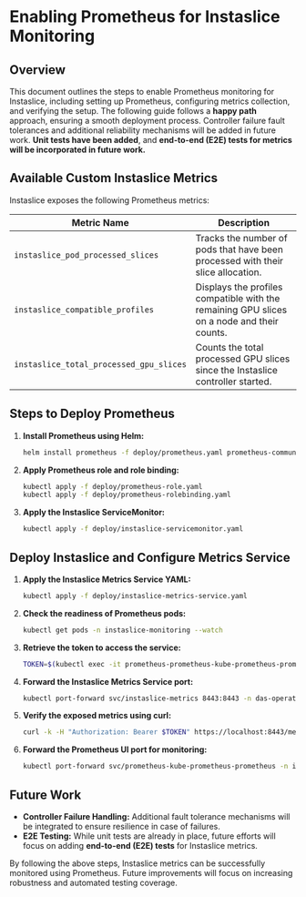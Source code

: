 # Enabling Prometheus for Instaslice Monitoring

## Overview
This document outlines the steps to enable Prometheus monitoring for Instaslice, including setting up Prometheus, configuring metrics collection, and verifying the setup. The following guide follows a **happy path** approach, ensuring a smooth deployment process. Controller failure fault tolerances and additional reliability mechanisms will be added in future work. **Unit tests have been added**, and **end-to-end (E2E) tests for metrics will be incorporated in future work.**

## Available Custom Instaslice Metrics
Instaslice exposes the following Prometheus metrics:

| Metric Name | Description |
|-------------|-------------|
| `instaslice_pod_processed_slices` | Tracks the number of pods that have been processed with their slice allocation. |
| `instaslice_compatible_profiles` | Displays the profiles compatible with the remaining GPU slices on a node and their counts. |
| `instaslice_total_processed_gpu_slices` | Counts the total processed GPU slices since the Instaslice controller started. |

## Steps to Deploy Prometheus

1. **Install Prometheus using Helm:**
   ```sh
   helm install prometheus -f deploy/prometheus.yaml prometheus-community/kube-prometheus-stack --namespace=instaslice-monitoring --create-namespace
   ```
2. **Apply Prometheus role and role binding:**
   ```sh
   kubectl apply -f deploy/prometheus-role.yaml
   kubectl apply -f deploy/prometheus-rolebinding.yaml
   ```
3. **Apply the Instaslice ServiceMonitor:**
   ```sh
   kubectl apply -f deploy/instaslice-servicemonitor.yaml
   ```

## Deploy Instaslice and Configure Metrics Service

1. **Apply the Instaslice Metrics Service YAML:**
   ```sh
   kubectl apply -f deploy/instaslice-metrics-service.yaml
   ```
2. **Check the readiness of Prometheus pods:**
   ```sh
   kubectl get pods -n instaslice-monitoring --watch
   ```
3. **Retrieve the token to access the service:**
   ```sh
   TOKEN=$(kubectl exec -it prometheus-prometheus-kube-prometheus-prometheus-0 -n instaslice-monitoring -- cat /var/run/secrets/kubernetes.io/serviceaccount/token)
   ```
4. **Forward the Instaslice Metrics Service port:**
   ```sh
   kubectl port-forward svc/instaslice-metrics 8443:8443 -n das-operator
   ```
5. **Verify the exposed metrics using curl:**
   ```sh
   curl -k -H "Authorization: Bearer $TOKEN" https://localhost:8443/metrics
   ```
6. **Forward the Prometheus UI port for monitoring:**
   ```sh
   kubectl port-forward svc/prometheus-kube-prometheus-prometheus -n instaslice-monitoring 9090:9090
   ```

## Future Work
- **Controller Failure Handling:** Additional fault tolerance mechanisms will be integrated to ensure resilience in case of failures.
- **E2E Testing:** While unit tests are already in place, future efforts will focus on adding **end-to-end (E2E) tests** for Instaslice metrics.

By following the above steps, Instaslice metrics can be successfully monitored using Prometheus. Future improvements will focus on increasing robustness and automated testing coverage.

